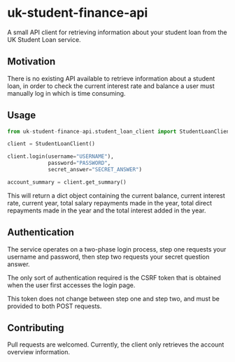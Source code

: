 # uk-student-finance-api
A small API client for retrieving information about your student loan from the UK
Student Loan service.

<h2>Motivation</h2>
There is no existing API available to retrieve information about a student loan,
in order to check the current interest rate and balance a user must manually log in which is time consuming.

<h2>Usage</h2>

```python
from uk-student-finance-api.student_loan_client import StudentLoanClient

client = StudentLoanClient()

client.login(username="USERNAME"),
             password="PASSWORD",
             secret_answer="SECRET_ANSWER")

account_summary = client.get_summary()
```

This will return a dict object containing the current balance, current interest rate, current year,
total salary repayments made in the year, total direct repayments made in the year and the total interest
added in the year.

<h2>Authentication</h2>
The service operates on a two-phase login process, step one requests your username
and password, then step two requests your secret question answer.

The only sort of authentication required is the CSRF token that is obtained
when the user first accesses the login page.

This token does not change between step one and step two, and must be
provided to both POST requests.

<h2>Contributing</h2>
Pull requests are welcomed. Currently, the client only retrieves the account overview
information.

